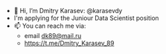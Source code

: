 - 👋 Hi, I’m Dmitry Karasev: @karasevdy
- I'm applying for the Juniour Data Scientist position
- 📫 You can reach me via:
  - email dk89@mail.ru
  - https://t.me/Dmitry_Karasev_89  


<!---
karasevdy/karasevdy is a ✨ special ✨ repository because its `README.md` (this file) appears on your GitHub profile.
You can click the Preview link to take a look at your changes.
--->
